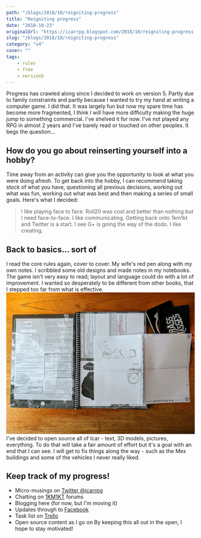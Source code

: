```yaml
---
path: "/blogs/2018/10/reigniting-progress"
title: "Reigniting progress"
date: "2018-10-23"
originalUrl: "https://icarrpg.blogspot.com/2018/10/reigniting-progress.html"
slug: "/blogs/2018/10/reigniting-progress"
category: "v4"
cover: ""
tags:
    - rules
    - free
    - version5
---
```

Progress has crawled along since I decided to work on version 5. Partly due to family constraints and partly because I wanted to try my hand at writing a computer game. I did that. It was largely fun but now my spare time has become more fragmented, I think I will have more difficulty making the huge jump to something commercial. I've shelved it for now.  I've not played any RPG in almost 2 years and I've barely read or touched on other peoples. It begs the question...  

## How do you go about reinserting yourself into a hobby?

Time away from an activity can give you the opportunity to look at what you were doing afresh. To get back into the hobby, I can recommend taking stock of what you have, questioning all previous decisions, working out what was fun, working out what was best and then making a series of small goals.  Here's what I decided:  

> I like playing face to face. Roll20 was cool and better than nothing but I need face-to-face.  I like communicating. Getting back onto 1km1kt and Twitter is a start. I see G+ is going the way of the dodo. I like creating. 

## Back to basics... sort of

I read the core rules again, cover to cover. My wife's red pen along with my own notes. I scribbled some old designs and made notes in my notebooks. The game isn't very easy to read; layout and language could do with a lot of improvement. I wanted so desperately to be different from other books, that I stepped too far from what is effective. ![A tabletop with the old v4 rules print out, a scribble of new rules ideas and notebooks](./images/reignitingprogress.jpg) I've decided to open source all of Icar - text, 3D models, pictures, everything. To do that will take a fair amount of effort but it's a goal with an end that I can see. I will get to fix things along the way - such as the Mex buildings and some of the vehicles I never really liked.  

## Keep track of my progress!

* Micro-musings on [Twitter @icarrpg](https://twitter.com/icarrpg)
* Chatting on [1KM1KT](http://www.1km1kt.net/forum/viewtopic.php?f=34&t=9061&p=32501#p32501) forums 
* Blogging here (for now, but I'm moving it) 
* Updates through to [Facebook](https://www.facebook.com/icarrpg)
* Task list on [Trello](https://trello.com/b/46BJhlX1/icar-the-sci-fi-rpg-wwwicarcouk)
* Open source content as I go on [](https://github.com/brainwipe/icar) By keeping this all out in the open, I hope to stay motivated!